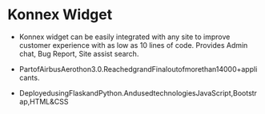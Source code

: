 # Konnex Widget
- Konnex widget can be easily integrated with any site to improve customer experience with as low as 10 lines of code. Provides Admin chat, Bug Report, Site assist search.

- PartofAirbusAerothon3.0.ReachedgrandFinaloutofmorethan14000+applicants.
- DeployedusingFlaskandPython.AndusedtechnologiesJavaScript,Bootstrap,HTML&CSS
